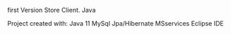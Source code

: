 first Version Store Client. Java


Project created with:
Java 11
MySql
Jpa/Hibernate
MSservices
Eclipse IDE